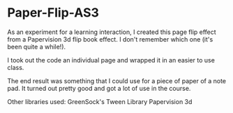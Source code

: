 Paper-Flip-AS3
==============

As an experiment for a learning interaction, I created this page flip effect from a Papervision 3d flip book effect. I don't remember which one (it's been quite a while!).

I took out the code an individual page and wrapped it in an easier to use class.

The end result was something that I could use for a piece of paper of a note pad. It turned out pretty good and got a lot of use in the course.

Other libraries used:
GreenSock's Tween Library
Papervision 3d
